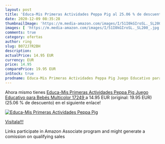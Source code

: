 ```yaml
---
layout: post
title: 'Educa-Mis Primeras Actividades Peppa Pig al 25.06 % de descuento'
date: 2020-12-09 08:35:28
thumbnailImage: 'https://m.media-amazon.com/images/I/51I0kGIroSL._SL200_.jpg'
images: [ 'https://m.media-amazon.com/images/I/51I0kGIroSL._SL200_.jpg' ]
comments: true
category: ofertas
author: ring
slug: B072J7R2BH
description:
actualPrice: 14.95 EUR
currency: EUR
price: 14.95
comparePrice: 19.95 EUR
inStock: true
prodname: Educa-Mis Primeras Actividades Peppa Pig Juego Educativo para Bebés  Multicolor  17249 
---
```


Ahora mismo tienes [Educa-Mis Primeras Actividades Peppa Pig Juego Educativo para Bebés  Multicolor  17249 ](https://www.amazon.es/dp/B072J7R2BH/?tag=tolees-21) a 14.95 EUR (original: 19.95 EUR) (25.06 %  de descuento) en el siguiente enlace!

[![Educa-Mis Primeras Actividades Peppa Pig](https://m.media-amazon.com/images/I/51I0kGIroSL._SL200_.jpg)](https://www.amazon.es/dp/B072J7R2BH/?tag=tolees-21)

[Visítala!!!](https://www.amazon.es/dp/B072J7R2BH/?tag=tolees-21)

Links participate in Amazon Associate program and might generate a comission on qualifying sales
